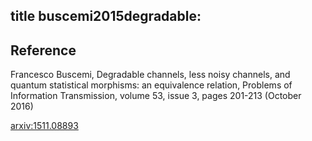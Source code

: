 title buscemi2015degradable:
---

## Reference

Francesco Buscemi, Degradable channels, less noisy channels, and quantum statistical morphisms: an equivalence relation, Problems of Information Transmission, volume 53, issue 3, pages 201-213 (October 2016)

[arxiv:1511.08893](https://arxiv.org/abs/1511.08893)


